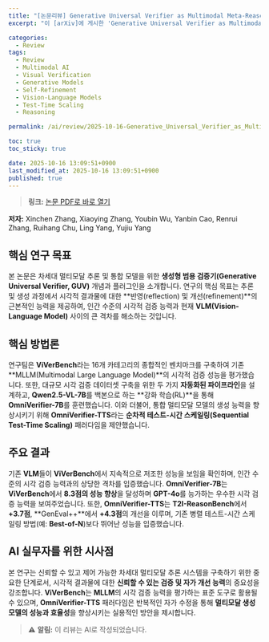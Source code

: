 ```yaml
---
title: "[논문리뷰] Generative Universal Verifier as Multimodal Meta-Reasoner"
excerpt: "이 [arXiv]에 게시한 'Generative Universal Verifier as Multimodal Meta-Reasoner' 논문에 대한 자세한 리뷰입니다."

categories:
  - Review
tags:
  - Review
  - Multimodal AI
  - Visual Verification
  - Generative Models
  - Self-Refinement
  - Vision-Language Models
  - Test-Time Scaling
  - Reasoning

permalink: /ai/review/2025-10-16-Generative_Universal_Verifier_as_Multimodal_Meta-Reasoner/

toc: true
toc_sticky: true

date: 2025-10-16 13:09:51+0900
last_modified_at: 2025-10-16 13:09:51+0900
published: true
---
```

> **링크:** [논문 PDF로 바로 열기](https://arxiv.org/abs/2510.13804)

**저자:** Xinchen Zhang, Xiaoying Zhang, Youbin Wu, Yanbin Cao, Renrui Zhang, Ruihang Chu, Ling Yang, Yujiu Yang



## 핵심 연구 목표
본 논문은 차세대 멀티모달 추론 및 통합 모델을 위한 **생성형 범용 검증기(Generative Universal Verifier, GUV)** 개념과 플러그인을 소개합니다. 연구의 핵심 목표는 추론 및 생성 과정에서 시각적 결과물에 대한 **반영(reflection) 및 개선(refinement)**의 근본적인 능력을 제공하여, 인간 수준의 시각적 검증 능력과 현재 **VLM(Vision-Language Model)** 사이의 큰 격차를 해소하는 것입니다.

## 핵심 방법론
연구팀은 **ViVerBench**라는 16개 카테고리의 종합적인 벤치마크를 구축하여 기존 **MLLM(Multimodal Large Language Model)**의 시각적 검증 성능을 평가했습니다. 또한, 대규모 시각 검증 데이터셋 구축을 위한 두 가지 **자동화된 파이프라인**을 설계하고, **Qwen2.5-VL-7B**를 백본으로 하는 **강화 학습(RL)**을 통해 **OmniVerifier-7B**를 훈련했습니다. 이와 더불어, 통합 멀티모달 모델의 생성 능력을 향상시키기 위해 **OmniVerifier-TTS**라는 **순차적 테스트-시간 스케일링(Sequential Test-Time Scaling)** 패러다임을 제안했습니다.

## 주요 결과
기존 **VLM**들이 **ViVerBench**에서 지속적으로 저조한 성능을 보임을 확인하며, 인간 수준의 시각 검증 능력과의 상당한 격차를 입증했습니다. **OmniVerifier-7B**는 **ViVerBench**에서 **8.3점의 성능 향상**을 달성하며 **GPT-4o**를 능가하는 우수한 시각 검증 능력을 보여주었습니다. 또한, **OmniVerifier-TTS**는 **T2I-ReasonBench**에서 **+3.7점**, **GenEval++**에서 **+4.3점**의 개선을 이루며, 기존 병렬 테스트-시간 스케일링 방법(예: **Best-of-N**)보다 뛰어난 성능을 입증했습니다.

## AI 실무자를 위한 시사점
본 연구는 신뢰할 수 있고 제어 가능한 차세대 멀티모달 추론 시스템을 구축하기 위한 중요한 단계로서, 시각적 결과물에 대한 **신뢰할 수 있는 검증 및 자가 개선 능력**의 중요성을 강조합니다. **ViVerBench**는 **MLLM**의 시각 검증 능력을 평가하는 표준 도구로 활용될 수 있으며, **OmniVerifier-TTS** 패러다임은 반복적인 자가 수정을 통해 **멀티모달 생성 모델의 성능과 효율성**을 향상시키는 실용적인 방안을 제시합니다.

> ⚠️ **알림:** 이 리뷰는 AI로 작성되었습니다.